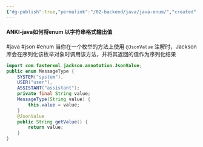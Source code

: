 ```yaml
---
{"dg-publish":true,"permalink":"/02-backend/java/java-enum/","created":"2024-05-29T23:33:13.000+08:00","updated":"2024-05-29T23:33:13.000+08:00"}
---
```



#### ANKI-java如何将enum 以字符串格式输出值
#java #json #enum
当你在一个枚举的方法上使用 `@JsonValue` 注解时，Jackson 库会在序列化该枚举对象时调用该方法，并将其返回的值作为序列化结果
```java
import com.fasterxml.jackson.annotation.JsonValue;
public enum MessageType {
    SYSTEM("system"),
    USER("user"),
    ASSISTANT("assistant");
    private final String value;
    MessageType(String value) {
        this.value = value;
    }
    @JsonValue
    public String getValue() {
        return value;
    }
}
```